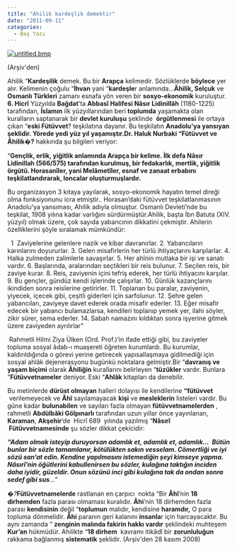 ```yaml
---
title: "Ahilik kardeşlik demektir"
date: "2011-09-11"
categories: 
  - Baş Yazı
---
```


[](/uploads/2008/11/kkk.bmp "kkk.bmp")

[![untitled.bmp](/uploads/2011/09/untitled.bmp)](/uploads/2011/09/untitled.bmp "untitled.bmp")

(Arşiv'den) 

Ahilik “**Kardeşilik** demek. Bu bir **Arapça** kelimedir. Sözlüklerde **böylece** yer alır. Kelimenin çoğulu “**İhvan** yani “**kardeşle**r anlamında…**Âhilik, Selçuk** ve **Osmanlı Türkleri** zamanı esnafa yön veren bir **sosyo-ekonomik** kuruluştur. **6\. Hicrî** Yüzyılda **Bağdat**’ta **Abbasî Halifesi Nâsır Lidinillâh** (1180-1225)  tarafından, **İslamın** ilk yüzyıllarından beri **toplumda** yaşamakta olan kuralların saptanarak bir **devlet kuruluşu** şeklinde  **örgütlenmesi** ile ortaya çıkan “**eski Fütüvvet**? teşkilatına dayanır. Bu teşkilatın **Anadolu’**ya yansıyan şeklidir. Yörede **yedi yüz yıl** yaşamıştır.Dr. **Haluk Nurbaki “Fütüvvet ve Âhilik****�?** hakkında şu bilgileri veriyor:

“**Gençlik, erlik, yiğitlik anlamında Arapça bir kelime. İlk defa Nâsır Lidinillah (566/575) tarafından kurulmuş, bir fedakarlık, mertlik, yiğitlik örgütü. Horasanîler, yani Melâmetîler, esnaf ve zanaat erbabını teşkilatlandırarak, loncalar oluşturmuşlardır.**

Bu organizasyon 3 kıtaya yayılarak, sosyo-ekonomik hayatın temel direği olma fonksiyonunu icra etmiştir.. Horasan’daki fütüvvet teşkilatlanmasının Anadolu’ya yansıması, Ahilik adıyla olmuştur. Osmanlı Devleti’nde bu teşkilat, 1908 yılına kadar varlığını sürdürmüştür.Ahilik, başta İbn Batuta (XIV. yüzyıl) olmak üzere, çok sayıda yabancının dikkatini çekmiştir. Ahilerin özelliklerini şöyle sıralamak mümkündür:   

  1  Zaviyelerine gelenlere nazik ve kibar davranırlar. 2. Yabancıların karınlarını doyururlar. 3. Gelen misafirlerin her türlü ihtiyaçlarını karşılarlar. 4. Halka zulmeden zalimlerle savaşırlar. 5. Her ahînin mutlaka bir işi ve sanatı vardır. 6. Başlarında, aralarından seçtikleri bir reis bulunur. 7. Seçilen reis, bir zaviye kurar. 8. Reis, zaviyenin içini tefriş ederek, her türlü ihtiyacını karşılar. 9. Bu gençler, gündüz kendi işlerinde çalışırlar. 10. Günlük kazançlarını ikindiden sonra reislerine getirirler. 11. Toplanan bu paralar, zaviyenin, yiyecek, içecek gibi, çeşitli giderleri için sarfolunur. 12. Şehre gelen yabancıları, zaviyeye davet ederek orada misafir ederler. 13. Eğer misafir edecek bir yabancı bulamazlarsa, kendileri toplanıp yemek yer, ilahi söyler, zikir sürer, sema ederler. 14. Sabah namazını kıldıktan sonra işyerine gitmek üzere zaviyeden ayrılırlar”

 Rahmetli Hilmi Ziya Ülken (Ord. Prof.)’in ifade ettiği gibi, bu zaviyeler topluma sosyal âdab-ı muaşereti öğreten kurumlardı. Bu kurumlar, kaldırıldığında o görevi yerine getirecek yapısallaşmaya gidilmediği için sosyal ahlâk dejenerasyonu bugünkü noktalara gelmiştir.Bir “**davranış ve yaşam biçimi** olarak **Âhiliğin** kurallarını belirleyen “**tüzükler** vardır. Bunlara “**Fütüvvetnameler** deniyor. Eski “**Ahlâk** kitapları da denebilir.

Bu metinlerde **dürüst olmayan** halleri dolayısı ile kendilerine **“fütüvvet**  verilemeyecek ve **Âhî** sayılamayacak **kişi** ve **mesleklerin** listeleri vardır. Bu güne kadar **bulunabilen** ve sayıları fazla olmayan **fütüvvetnamelerden** , rahmetli **Abdülbâki Gölpınarlı** tarafından uzun yıllar önce yayınlanan, **Karaman**, **Akşehir**’de  Hicrî 689  yılında yazılmış “**Nâsırî  Fütüvvetnamesinde** şu sözler dikkat çekicidir:

_**“Adam olmak isteyip duruyorsan adamlık et, adamlık et, adamlık…  Bütün bunlar bir sözle tamamlanır, kötülükten sakın vesselam. Cömertliği ve iyi sözü san’at edin. Kendine yapılmasını istemediğin şeyi kimseye yapma. Nâsırî’nin öğütlerini kabullenirsen bu sözler, kulağına taktığın inciden daha iyidir, güzeldir. Onun sözünü inci gibi kulağına tak da ondan sonra sedef gibi sus**…”_

_�?_**Fütüvvetnamelerde** rastlanan en çarpıcı  nokta “Bir **Âhî**’nin **18 dirhemden** fazla parası olmaması kuralıdır. **Âhi**’nin 18 dirhemden fazla parası **kendisinin** değil “**toplumun** malıdır, kendisine **haramdır,** O para topluma dönmelidir. **Âhi** paranın geri kalanını **insanla**r için harcayacaktır. Bu aynı zamanda “ **zenginin malında fakirin hakkı vardır** şeklindeki muhteşem **Kur’an** hükmüdür. Ahilikte “**18 dirhem**  kavramı itikâdî bir **zorunluluğun** rakkama bağlanmış **sistematik** şeklidir. (Arşiv'den 28 kasım 2008)

